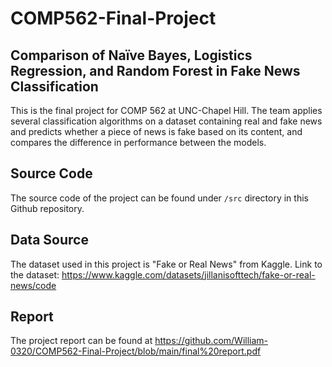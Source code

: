 # COMP562-Final-Project
## Comparison of Naïve Bayes, Logistics Regression, and Random Forest in Fake News Classification
This is the final project for COMP 562 at UNC-Chapel Hill. The team applies several classification algorithms on a dataset containing real and fake news and predicts whether a piece of news is fake based on its content, and compares the difference in performance between the models.
## Source Code
The source code of the project can be found under `/src` directory in this Github repository.
## Data Source
The dataset used in this project is "Fake or Real News" from Kaggle. Link to the dataset: https://www.kaggle.com/datasets/jillanisofttech/fake-or-real-news/code
## Report
The project report can be found at https://github.com/William-0320/COMP562-Final-Project/blob/main/final%20report.pdf
